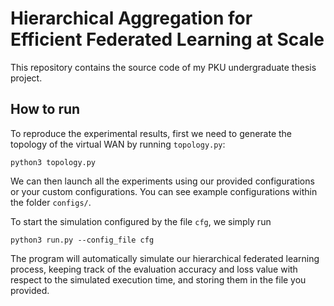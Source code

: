 # Hierarchical Aggregation for Efficient Federated Learning at Scale

This repository contains the source code of my PKU undergraduate thesis project. 

## How to run

To reproduce the experimental results, first we need to generate the topology of the virtual WAN by running `topology.py`:

```
python3 topology.py
```

We can then launch all the experiments using our provided configurations or your custom configurations. You can see example configurations within the folder `configs/`.

To start the simulation configured by the file `cfg`, we simply run

```
python3 run.py --config_file cfg
```

The program will automatically simulate our hierarchical federated learning process, keeping track of the evaluation accuracy and loss value with respect to the simulated execution time, and storing them in the file you provided.